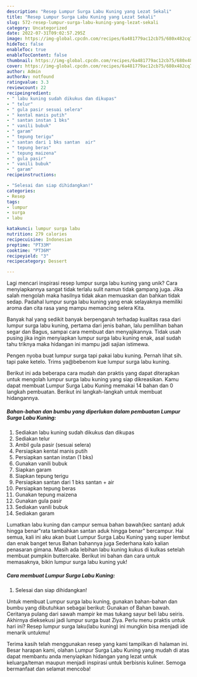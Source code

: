 ```yaml
---
description: "Resep Lumpur Surga Labu Kuning yang Lezat Sekali"
title: "Resep Lumpur Surga Labu Kuning yang Lezat Sekali"
slug: 572-resep-lumpur-surga-labu-kuning-yang-lezat-sekali
category: Uncategorized
date: 2022-07-31T09:02:57.295Z
image: https://img-global.cpcdn.com/recipes/6a481779ac12cb75/680x482cq70/lumpur-surga-labu-kuning-foto-resep-utama.jpg
hideToc: false
enableToc: true
enableTocContent: false
thumbnail: https://img-global.cpcdn.com/recipes/6a481779ac12cb75/680x482cq70/lumpur-surga-labu-kuning-foto-resep-utama.jpg
cover: https://img-global.cpcdn.com/recipes/6a481779ac12cb75/680x482cq70/lumpur-surga-labu-kuning-foto-resep-utama.jpg
author: Admin
authorAv: notfound
ratingvalue: 3.3
reviewcount: 22
recipeingredient:
- " labu kuning sudah dikukus dan dikupas"
- " telur"
- " gula pasir sesuai selera"
- " kental manis putih"
- " santan instan 1 bks"
- " vanili bubuk"
- " garam"
- " tepung terigu"
- " santan dari 1 bks santan  air"
- " tepung beras"
- " tepung maizena"
- " gula pasir"
- " vanili bubuk"
- " garam"
recipeinstructions:

- "Selesai dan siap dihidangkan!"
categories:
- Resep
tags:
- lumpur
- surga
- labu

katakunci: lumpur surga labu 
nutrition: 279 calories
recipecuisine: Indonesian
preptime: "PT33M"
cooktime: "PT36M"
recipeyield: "3"
recipecategory: Dessert

---
```





Lagi mencari inspirasi resep lumpur surga labu kuning yang unik? Cara menyiapkannya sangat tidak terlalu sulit namun tidak gampang juga. Jika salah mengolah maka hasilnya tidak akan memuaskan dan bahkan tidak sedap. Padahal lumpur surga labu kuning yang enak selayaknya memiliki aroma dan cita rasa yang mampu memancing selera Kita.





Banyak hal yang sedikit banyak berpengaruh terhadap kualitas rasa dari lumpur surga labu kuning, pertama dari jenis bahan, lalu pemilihan bahan segar dan Bagus, sampai cara membuat dan menyajikannya. Tidak usah pusing jika ingin menyiapkan lumpur surga labu kuning enak,      asal sudah tahu triknya maka hidangan ini mampu jadi sajian istimewa.














Pengen nyoba buat lumpur surga tapi pakai labu kuning. Pernah lihat sih. tapi pake ketelo. Trims ya@bebenom kue lumpur surga labu kuning.






Berikut ini ada beberapa cara mudah dan praktis yang dapat diterapkan untuk mengolah lumpur surga labu kuning yang siap dikreasikan. Kamu dapat membuat Lumpur Surga Labu Kuning memakai 14 bahan dan 0 langkah pembuatan. Berikut ini langkah-langkah untuk membuat hidangannya.

<!--inarticleads1-->

##### Bahan-bahan dan bumbu yang diperlukan dalam pembuatan Lumpur Surga Labu Kuning:

1. Sediakan  labu kuning sudah dikukus dan dikupas
1. Sediakan  telur
1. Ambil  gula pasir (sesuai selera)
1. Persiapkan  kental manis putih
1. Persiapkan  santan instan (1 bks)
1. Gunakan  vanili bubuk
1. Siapkan  garam
1. Siapkan  tepung terigu
1. Persiapkan  santan dari 1 bks santan + air
1. Persiapkan  tepung beras
1. Gunakan  tepung maizena
1. Gunakan  gula pasir
1. Sediakan  vanili bubuk
1. Sediakan  garam


Lumatkan labu kuning dan campur semua bahan bawah(kec santan) aduk hingga benar&#34;rata tambahkan santan aduk hingga benar&#34; bercampur. Hai semua, kali ini aku akan buat Lumpur Surga Labu Kuning yang super lembut dan enak banget terus Bahan bahannya juga Sederhana kalo kalian penasaran gimana. Masih ada lebihan labu kuning kukus di kulkas setelah membuat pumpkin buttercake. Berikut ini bahan dan cara untuk memasaknya, bikin lumpur surga labu kuning yuk! 

<!--inarticleads2-->

##### Cara membuat Lumpur Surga Labu Kuning:


1. Selesai dan siap dihidangkan!

Untuk membuat Lumpur surga labu kuning, gunakan bahan-bahan dan bumbu yang dibutuhkan sebagai berikut: Gunakan of Bahan bawah. Ceritanya pulang dari sawah mampir ke mas tukang sayur beli labu seiris. Akhirnya dieksekusi jadi lumpur surga buat Ziya. Perlu menu praktis untuk hari ini? Resep lumpur surga laku(labu kuning) ini mungkin bisa menjadi ide menarik untukmu! 

Terima kasih telah menggunakan resep yang kami tampilkan di halaman ini. Besar harapan kami, olahan Lumpur Surga Labu Kuning yang mudah di atas dapat membantu anda menyiapkan hidangan yang lezat untuk keluarga/teman maupun menjadi inspirasi untuk berbisnis kuliner. Semoga bermanfaat dan selamat mencoba!
